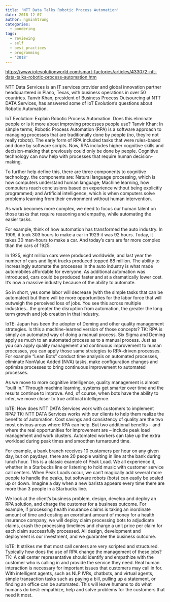 ```yaml
---
title: 'NTT Data Talks Robotic Process Automation'
date: 2018-12-07
author: ngminhtrung
categories:
  - pondering
tags:
  - reviewing
  - self
  - best_practices
  - programming
  - '2018'
---
```


https://www.iotevolutionworld.com/smart-factories/articles/433072-ntt-data-talks-robotic-process-automation.htm

NTT Data Services is an IT services provider and global innovation partner headquartered in Plano, Texas, with business operations in over 50 countries. Tanvir Khan, president of Business Process Outsourcing at NTT DATA Services, has answered some of IoT Evolution’s questions about Robotic Automation.

IoT Evolution: Explain Robotic Process Automation. Does this eliminate people or is it more about improving processes people use?
Tanvir Khan: In simple terms, Robotic Process Automation (RPA) is a software approach to managing processes that are traditionally done by people (no, they’re not really robots). The early form of RPA included tasks that were rules-based and done by software scripts. Now, RPA includes higher cognitive skills and decision-making that previously could only be done by people. Cognitive technology can now help with processes that require human decision-making.

To further help define this, there are three components to cognitive technology. the components are: Natural language processing, which is how computers understand human language; Machine learning, how computers reach conclusions based on experience without being explicitly programmed; and Artificial intelligence, which is when computers solve problems learning from their environment without human intervention.

As work becomes more complex, we need to focus our human talent on those tasks that require reasoning and empathy, while automating the easier tasks.

For example, think of how automation has transformed the auto industry. In 1909, it took 303 hours to make a car in 1929 it was 92 hours. Today, it takes 30 man-hours to make a car. And today’s cars are far more complex than the cars of 1925. 

In 1925, eight million cars were produced worldwide, and last year the number of cars and light trucks produced topped 88 million. The ability to increasingly automate the processes in the auto industry is what made automobiles affordable for everyone. As additional automation was introduced, cars could be produced faster and at a dramatically lower cost. It’s now a massive industry because of the ability to automate.

So in short, yes some labor will decrease (with the simple tasks that can be automated) but there will be more opportunities for the labor force that will outweigh the perceived loss of jobs. You see this across multiple industries…the greater the disruption from automation, the greater the long term growth and job creation in that industry.

IoTE: Japan has been the adopter of Deming and other quality management strategies. Is this a machine-learned version of those concepts?
TK: RPA is simply an automated way of doing a manual process. Six Sigma and Deming apply as much to an automated process as to a manual process. Just as you can apply quality management and continuous improvement to human processes, you can apply those same strategies to RPA-driven processes. For example “Lean Bots” conduct time analysis on automated processes, eliminate NonValue Added (NVA) tasks, make configuration changes and optimize processes to bring continuous improvement to automated processes.

As we move to more cognitive intelligence, quality management is almost “built in.” Through machine learning, systems get smarter over time and the results continue to improve. And, of course, when bots have the ability to infer, we move closer to true artificial intelligence.  

IoTE: How does NTT DATA Services work with customers to implement RPA?
TK: NTT DATA Services works with our clients to help them realize the benefits of automation. Cost savings and consistency of quality are the two most obvious areas where RPA can help. But two additional benefits – and where the real opportunities for improvement are – include peak load management and work clusters. Automated workers can take up the extra workload during peak times and smoothen turnaround time.

For example, a bank branch receives 10 customers per hour on any given day, but on paydays, there are 20 people waiting in line at the bank during lunch hour. This is a classic example of Peak Load. We all experience it, whether in a Starbucks line or listening to hold music with customer service call centers. When Peak Loads occur, we can’t magically add several more people to handle the peaks, but software robots (bots) can easily be scaled up or down. Imagine a day when a new barista appears every time there are more than 3 people in a Starbucks line. 

We look at the client’s business problem, design, develop and deploy an RPA solution, and charge the customer for a business outcome. For example, if processing health insurance claims is taking an inordinate amount of time and costing an exorbitant amount of money for a health insurance company, we will deploy claim processing bots to adjudicate claims, crash the processing timelines and charge a unit price per claim for each claim successfully processed. All design, development and deployment is our investment, and we guarantee the business outcome. 

IoTE: It strikes me that most call centers are very scripted and structured. Typically how does the use of RPA change the management of these jobs?
TK: A call center representative should identify and empathize with the customer who is calling in and provide the service they need. Real human interaction is necessary for important issues that customers may call in for. With intelligent agents, such as NLP IVRs, chatbots, and virtual agents, simple transaction tasks such as paying a bill, pulling up a statement, or finding an office can be automated. This will leave humans to do what humans do best: empathize, help and solve problems for the customers that need it most.